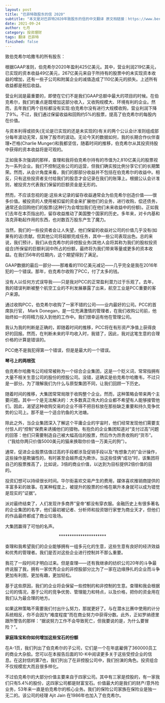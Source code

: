 ```yaml
---
layout: post
title: "巴菲特致股东的信 2020"
subtitle: "本文是对巴菲特2020年致股东的信的中文翻译 原文档链接：https://www.berkshirehathaway.com/letters/2020ltr.pdf"
date: 2021-09-24
author: 七月
category: 投资理财
tags: 翻译 巴菲特
finished: false
---
```


致伯克希尔哈撒韦的所有股东：

​	根据GAAP准则，伯克希尔2020年盈利425亿美元。其中，营业利润219亿美元，已实现的资本收益49亿美元，267亿美元来自于所持有的股票中的未实现资本收益的增加，还有一些子公司和附属企业的减值造成了110亿美元的损失。上述所有收益都是税后收益。

营业利润是最重要的，即使在它们不是我们GAAP总额中最大的项目的时候。在伯克希尔，我们的重点是既增加这部分收入，又收购规模大、环境有利的企业。然而，去年我们两个目标都没有实现:伯克希尔没有进行大规模收购，营业利润下降了9%。不过，我们通过保留收益和回购约5%的股票，提高了伯克希尔的每股内在价值。

与资本利得或损失(无论是已实现的还是未实现的)有关的两个公认会计准则组成部分每年波动无常，反映了股市的波动。无论今天的数据如何，我的长期合作伙伴查理•芒格(Charlie Munger)和我都坚信，随着时间的推移，伯克希尔从其投资持股中获得的资本收益将是可观的。

正如我多次强调的那样，查理和我将伯克希尔持有的市值为2,810亿美元的股票视为一系列企业。我们不控制这些公司的运营，但我们确实按比例分享它们的长期繁荣。然而，从会计角度来看，我们的那部分收益并不包括在伯克希尔的收益中。相反，只有这些投资者支付给我们的股息才会记录在我们的账簿上。根据公认会计准则，被投资方代表我们保留的巨额资金是无形的。

然而，不应该忽视的是:这些未记录的留存收益通常会为伯克希尔创造价值——很多价值。被投资的人使用被扣留的资金来扩展他们的业务，进行收购，偿还债务，通常还会回购他们的股票(这种行为会增加我们在他们未来收益中的份额)。正如我们去年在本页指出的，留存收益推动了美国整个国家的历史。多年来，对卡内基和洛克菲勒起作用的东西，也对数百万股东产生了魔力。

当然，我们的一些投资者会让人失望，他们保留的收益对公司的价值几乎没有(如果有的话)贡献。但其他公司将超额完成任务，其中一些公司表现出色。总的来说，我们预计，我们从伯克希尔的非控股业务(其他人会将其称为我们的股权投资组合)所保留的巨额利润中所占的份额，最终将为我们带来等量或更多的资本收益。在我们56年的任期内，这个期望得到了满足。

GAAP数据的最后一部分——那难看的110亿美元减记——几乎完全是我在2016年犯的一个错误。那年，伯克希尔收购了PCC，付了太多的钱。

没有人以任何方式误导我——只是我对PCC的正常盈利潜力过于乐观了。去年，我的错误判断被整个航空工业的不利发展暴露了出来，航空工业是PCC重要的客户来源。

通过收购PCC，伯克希尔收购了一家不错的公司——业内最好的公司。PCC的首席执行官， Mark Donegan，是一位充满激情的管理者，在我们收购公司前，他始终如一的将精力投入到他的工作中。我们很幸运有他在管理公司。

我认为我的判断是正确的，即随着时间的推移，PCC将在有形资产净值上获得良好的回报。然而，在判断未来的平均收入时，我错了，因此，我对这笔生意的合理价格的计算是错误的。

PCC绝不是我犯得第一个错误，但是是最大的一个错误。

**琴弓上的两根弦**

伯克希尔哈撒韦公司经常被称为一个综合企业集团，这是一个贬义词，常常指拥有大量不相关生意公司的股份的控股公司。没错，这确实是伯克希尔哈撒韦，不过只是一部分。为了理解我们为什么与原型集团不同，让我们回顾一下历史。

随着时间的推移，大集团常常局限于收购整个企业。然而，这种策略会带来两个主要问题。其中一个是无法解决的：大多数真正伟大的企业都不希望有人能够接管他们。因此，渴望这种收购交易的企业不得不把目标放在那些缺乏重要和持久竞争优势的公司上。那不是一个适合钓鱼的大池塘。

除此之外，当企业集团深入了解这个平庸企业的宇宙时，他们经常发现他们需要支付惊人的“控制”保费来诱捕他们的猎物。有抱负的企业集团知道对“支付过高”问题的回答：他们只需要制造自己被大幅高估的股票，然后作为昂贵收购的“货币”。（“我给你两只价值5000美元的猫来换取你价值一万美元的狗”）。

通常，促进企业股票估值过高的手段都涉及促销手段以及“有想象力的”会计操作，这些操作是欺骗性的，有时甚至会越界成为欺诈。当这些伎俩“成功”时，该集团将自己的股票推高了，比如说，3倍的商业价值，以达到为目标提供2倍价值的目的。

投资幻想可以持续很长时间。华尔街喜欢交易产生的费用，媒体喜欢推销商提供的丰富多彩的故事。在某种程度上，被提升的股票的价格在飙升本身就可以成为错觉是现实的”证据“。

派对最终结束了，人们发现许多商界”皇帝“都没有穿衣服。金融历史上有很多著名的企业集团的名字，他们最初被记者、分析师和投资银行家誉为商业天才，但他们的作品最终都成了商业垃圾场。

大集团赢得了可怕的名声。

<center>**********************</center>

查理和我希望我们的企业能够拥有一组多元化的生意，这些生意有良好的经济效益和优秀的管理者。我们是否对这些企业进行控制并不那么重要。

我花了一段时间才明白过来。但是查理——还有我继承的纺织公司20年的斗争最终说服了我，拥有一家优秀企业的非控股部分比为了一家在边缘挣扎的企业而斗争更加有利图，更加有趣，更加轻松。

基于这些原因，我们的企业将会保留一些控制的和非控制的生意。查理和我会根据公司的情况，基于公司的竞争优势、管理能力和特点，以及价格，把你的资金用在我们认为最合理的地方。

如果这种策略不需要我们付出什么努力，那就更好了。与在潜水比赛中使用的计分系统相反，你不会因为”难度程度”而在商业努力中获得分数。此外，正如罗纳德里跟所警告的那样：“据说努力工作不会导致死亡，但我要说的是，为什么要冒险？”。

**家庭珠宝和你如何增加这些宝石的份额**

在A-1页，我们列出了伯克希尔的子公司，它们是一个在年底雇佣了360000员工的商业大杂脍。您可以在本报告后面的10-K中阅读更多关于这些受控企业的信息。在这封信的第7也，我们列出了在非控股公司中，我们扮演的角色。投资组合不仅规模宏大而且很多样化。

不过伯克希尔的大部分价值主要来自于四家公司。其中有三家是控股的，有一家我们只有5.4%的股份，这四家公司都是财富宝石。价值最大的是我们的财产/意外险业务，53年来一直是伯克希尔的核心业务。我们的保险公司家族在保险业是独一无二的。该公司的经理 Ajit Jain 在1986年也加入了伯克希尔。